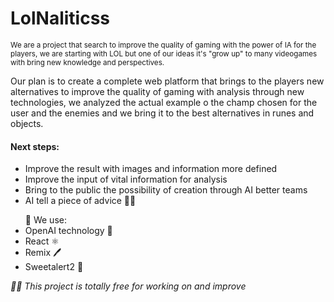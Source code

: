 <h1>LolNaliticss</h1>

<small>We are a project that search to improve the quality of gaming with the power of IA for the players, we are starting with LOL but one of our ideas it's "grow up" to many videogames with bring new knowledge and perspectives.
</small>

<p> Our plan is to create a complete web platform that brings to the players new alternatives to improve the quality of gaming with analysis through new technologies, we analyzed the actual example o the champ chosen for the user and the enemies and we bring it to the best alternatives in runes and objects. </p>

<h4>Next steps:</h4>
<ul>
<li>Improve the result with images and information more defined</li>
<li>Improve the input of vital information for analysis</li>
<li>Bring to the public the possibility of creation through AI better teams</li>
<li>AI tell a piece of advice 🧞‍♀️ </li>
</ul>

<ul>
🌟 We use:
<li>OpenAI technology 🧠</li>
<li>React ⚛️</li>
<li>Remix 🖊️</li>
<li>Sweetalert2 🧵</li>
</ul>

<em>🫶🏻 This project is totally free for working on and improve</em>

